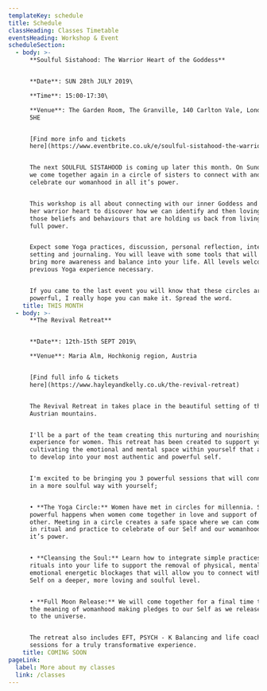 ```yaml
---
templateKey: schedule
title: Schedule
classHeading: Classes Timetable
eventsHeading: Workshop & Event
scheduleSection:
  - body: >-
      **Soulful Sistahood: The Warrior Heart of the Goddess**


      **Date**: SUN 28th JULY 2019\

      **Time**: 15:00-17:30\

      **Venue**: The Garden Room, The Granville, 140 Carlton Vale, London, NW6
      5HE


      [Find more info and tickets
      here](https://www.eventbrite.co.uk/e/soulful-sistahood-the-warrior-heart-of-the-goddess-tickets-64225049853?aff=eac2) 


      The next SOULFUL SISTAHOOD is coming up later this month. On Sunday 28th
      we come together again in a circle of sisters to connect with and
      celebrate our womanhood in all it’s power.


      This workshop is all about connecting with our inner Goddess and exploring
      her warrior heart to discover how we can identify and then lovingly slay
      those beliefs and behaviours that are holding us back from living in our
      full power.


      Expect some Yoga practices, discussion, personal reflection, intention
      setting and journaling. You will leave with some tools that will help you
      bring more awareness and balance into your life. All levels welcome, no
      previous Yoga experience necessary.


      If you came to the last event you will know that these circles are
      powerful, I really hope you can make it. Spread the word.
    title: THIS MONTH
  - body: >-
      **The Revival Retreat**


      **Date**: 12th-15th SEPT 2019\

      **Venue**: Maria Alm, Hochkonig region, Austria  


      [Find full info & tickets
      here](https://www.hayleyandkelly.co.uk/the-revival-retreat)


      The Revival Retreat in takes place in the beautiful setting of the
      Austrian mountains. 


      I'll be a part of the team creating this nurturing and nourishing
      experience for women. This retreat has been created to support you in
      cultivating the emotional and mental space within yourself that allows you
      to develop into your most authentic and powerful self.


      I'm excited to be bringing you 3 powerful sessions that will connect you
      in a more soulful way with yourself;


      • **The Yoga Circle:** Women have met in circles for millennia. Something
      powerful happens when women come together in love and support of each
      other. Meeting in a circle creates a safe space where we can come together
      in ritual and practice to celebrate of our Self and our womanhood in all
      it’s power.


      • **Cleansing the Soul:** Learn how to integrate simple practices and
      rituals into your life to support the removal of physical, mental and
      emotional energetic blockages that will allow you to connect with your
      Self on a deeper, more loving and soulful level.


      • **Full Moon Release:** We will come together for a final time to share
      the meaning of womanhood making pledges to our Self as we release it all
      to the universe.


      The retreat also includes EFT, PSYCH - K Balancing and life coaching
      sessions for a truly transformative experience.
    title: COMING SOON
pageLink:
  label: More about my classes
  link: /classes
---
```


